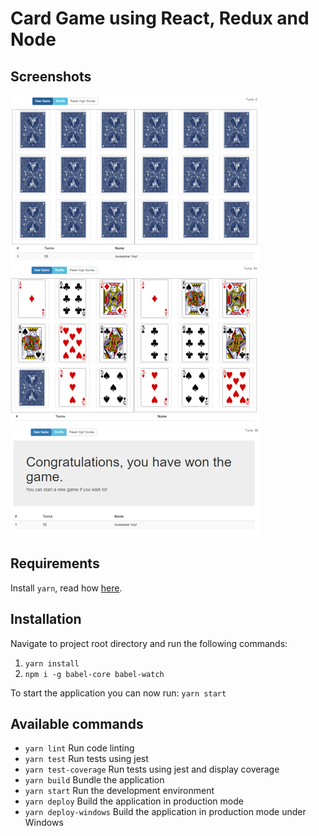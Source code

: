 # Card Game using React, Redux and Node

## Screenshots

![Picture 1](./screenshots/Picture1.png)
![Picture 2](./screenshots/Picture2.png)
![Picture 3](./screenshots/Picture3.png)

## Requirements

Install `yarn`, read how [here](https://yarnpkg.com/en/docs/install).

## Installation

Navigate to project root directory and run the following commands:

1. `yarn install`
2. `npm i -g babel-core babel-watch`

To start the application you can now run: `yarn start`

## Available commands

- `yarn lint` Run code linting
- `yarn test` Run tests using jest
- `yarn test-coverage` Run tests using jest and display coverage
- `yarn build` Bundle the application
- `yarn start` Run the development environment
- `yarn deploy` Build the application in production mode
- `yarn deploy-windows` Build the application in production mode under Windows
